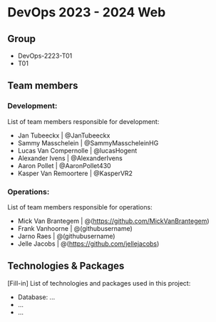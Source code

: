 # DevOps 2023 - 2024 Web

## Group

- DevOps-2223-T01
- T01

## Team members

### Development:

List of team members responsible for development:

- Jan Tubeeckx | @JanTubeeckx
- Sammy Masschelein | @SammyMasscheleinHG
- Lucas Van Compernolle | @lucasHogent
- Alexander Ivens | @AlexanderIvens
- Aaron Pollet | @AaronPollet430
- Kasper Van Remoortere | @KasperVR2

### Operations:

List of team members responsible for operations:

- Mick Van Brantegem | @(https://github.com/MickVanBrantegem)
- Frank Vanhoorne | @(githubusername)
- Jarno Raes | @(githubusername)
- Jelle Jacobs | @(https://github.com/jellejacobs)
## Technologies & Packages

[Fill-in] List of technologies and packages used in this project:

- Database: ...
- ...
- ...
